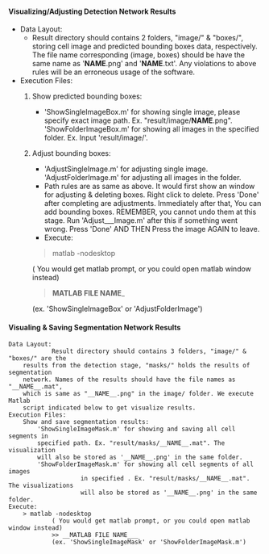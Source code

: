 #### Visualizing/Adjusting Detection Network Results
* Data Layout:
	* Result directory should contains 2 folders, "image/" & "boxes/", storing cell image and predicted bounding boxes data, respectively. 
	The file name corresponding (image, boxes) should be have the same name as '__NAME__.png' and '__NAME__.txt'. Any violations to above
	rules will be an erroneous usage of the software.
* Execution Files:
	1. Show predicted bounding boxes: 
		* 'ShowSingleImageBox.m' for showing single image, please specify exact image path. Ex. "result/image/__NAME__.png".
	'ShowFolderImageBox.m' for showing all images in the specified folder. Ex. Input 'result/image/'.   
	2. Adjust bounding boxes:
		* 'AdjustSingleImage.m' for adjusting single image. 'AdjustFolderImage.m' for adjusting all images in the folder.
		* Path rules are as same as above. It would first show an window for adjusting & deleting boxes. Right click to delete. 
		Press 'Done' after completing are adjustments. Immediately after that, You can add bounding boxes. REMEMBER, you cannot 		undo them at this stage. Run 'Adjust___Image.m' after this if something went wrong. Press 'Done' AND THEN Press the 
		image AGAIN to leave.
		* Execute:
		> matlab -nodesktop
	
		( You would get matlab prompt, or you could open matlab window instead)
		
		> __MATLAB FILE NAME___
		
		(ex. 'ShowSingleImageBox' or 'AdjustFolderImage')

#### Visualing & Saving Segmentation Network Results
	Data Layout:
                Result directory should contains 3 folders, "image/" & "boxes/" are the
		results from the detection stage, "masks/" holds the results of segmentation
		network. Names of the results should have the file names as "__NAME__.mat",
		which is same as "__NAME__.png" in the image/ folder. We execute Matlab 
		script indicated below to get visualize results.
	Execution Files:
		Show and save segmentation results:
			'ShowSingleImageMask.m' for showing and saving all cell segments in 
			specified path. Ex. "result/masks/__NAME__.mat". The visualization
			will also be stored as '__NAME__.png' in the same folder.
			'ShowFolderImageMask.m' for showing all cell segments of all images
                        in specified . Ex. "result/masks/__NAME__.mat". The visualizations
                        will also be stored as '__NAME__.png' in the same folder.
	Execute:
		> matlab -nodesktop
                ( You would get matlab prompt, or you could open matlab window instead)
                >> __MATLAB FILE NAME___
                (ex. 'ShowSingleImageMask' or 'ShowFolderImageMask.m')


